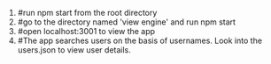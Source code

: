 1. #run npm start from the root directory
2. #go to the directory named 'view engine' and run npm start
3. #open localhost:3001 to view the app
4. #The app searches users on the basis of usernames. Look into the users.json to view user details.

